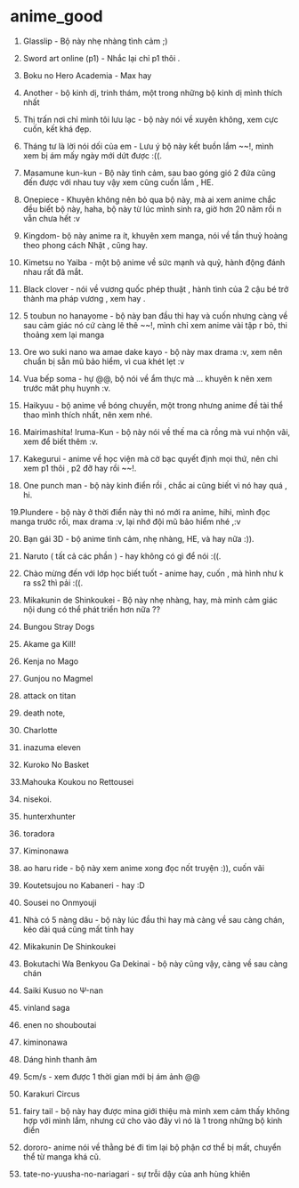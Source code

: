 # anime_good

1. Glasslip - Bộ này nhẹ nhàng tình cảm ;)

2. Sword art online (p1) - Nhắc lại chỉ p1 thôi .

3. Boku no Hero Academia - Max hay

4. Another - bộ kinh dị, trinh thám, một trong những bộ kinh dị mình thích nhất

5. Thị trấn nơi chỉ mình tôi lưu lạc - bộ này nói về xuyên không, xem cực cuốn, kết khá đẹp.

6. Tháng tư là lời nói dối của em - Lưu ý bộ này kết buồn lắm ~~!, mình xem bị ám mấy ngày mới dứt được :((.

7. Masamune kun-kun - Bộ này tình cảm, sau bao góng gió 2 đứa cũng đến được với nhau tuy vậy xem cũng cuốn lắm , HE.

8. Onepiece - Khuyên không nên bỏ qua bộ này, mà ai xem anime chắc đều biết bộ này, haha, bộ này từ lúc mình sinh ra, 
giờ hơn 20 năm rồi n vẫn chưa hết :v

9. Kingdom- bộ này anime ra ít, khuyên xem manga, nói về tần thuỷ hoàng theo phong cách Nhật , cũng hay.

10. Kimetsu no Yaiba - một bộ anime về sức mạnh và quỷ, hành động đánh nhau rất đã mắt.

11. Black clover - nói về vương quốc phép thuật , hành tình của 2 cậu bé trở thành ma pháp vương , xem hay .

12. 5 toubun no hanayome - bộ này ban đầu thì hay và cuốn nhưng càng về sau cảm giác nó cứ càng lê thê ~~!, 
mình chỉ xem anime vài tập r bỏ, thi thoảng xem lại manga

13. Ore wo suki nano wa amae dake kayo - bộ này max drama :v, xem nên chuẩn bị sẵn mũ bảo hiểm, vì cua khét lẹt :v

14. Vua bếp soma - hự @@, bộ nói về ẩm thực mà ... khuyên k nên xem trước măt phụ huynh :v.

15. Haikyuu - bộ anime về bóng chuyền, một trong nhưng anime đề tài thể thao mình thích nhất, nên xem nhé.

16. Mairimashita! Iruma-Kun - bộ này nói về thế ma cà rồng mà vui nhộn vãi, xem để biết thêm :v.

17. Kakegurui - anime về học viện mà cờ bạc quyết định mọi thứ, nên chỉ xem p1 thôi , p2 đỡ hay rồi ~~!.

18. One punch man - bộ này kinh điển rồi , chắc ai cũng biết vì nó hay quá , hi.

19.Plundere - bộ này ở thời điển này thì nó mới ra anime, hihi, mình đọc manga trước rồi, max drama :v, lại nhớ đội mũ bảo hiểm nhé ,:v

20. Bạn gái 3D - bộ anime tình cảm, nhẹ nhàng, HE, và hay nữa :)).

21. Naruto ( tất cả các phần ) - hay không có gì để nói :((.

22. Chào mừng đến với lớp học biết tuốt - anime hay, cuốn , mà hình như k ra ss2 thì pải :((.

23. Mikakunin de Shinkoukei - Bộ này nhẹ nhàng, hay, mà mình cảm giác nội dung có thể phát triển hơn nữa ??

24. Bungou Stray Dogs

25. Akame ga Kill!

26. Kenja no Mago

27. Gunjou no Magmel

28. attack on titan

29. death note,

30. Charlotte

31. inazuma eleven

32. Kuroko No Basket

33.Mahouka Koukou no Rettousei

34. nisekoi.

35. hunterxhunter

36. toradora

37. Kiminonawa

38. ao haru ride - bộ này xem anime xong đọc nốt truyện :)), cuốn vãi

40. Koutetsujou no Kabaneri - hay :D

41. Sousei no Onmyouji

42. Nhà có 5 nàng dâu - bộ này lúc đầu thì hay mà càng về sau càng chán, kéo dài quá cũng mất tính hay

43. Mikakunin De Shinkoukei

44. Bokutachi Wa Benkyou Ga Dekinai - bộ này cũng vậy, càng về sau càng chán

45. Saiki Kusuo no Ψ-nan

46. vinland saga

47. enen no shouboutai

48. kiminonawa

49. Dáng hình thanh âm

50. 5cm/s - xem được 1 thời gian mới bị ám ảnh @@

51. Karakuri Circus

52. fairy tail - bộ này hay được mina giới thiệu mà mình xem cảm thấy không hợp với mình lắm, nhưng cứ cho vào đây
vì nó là 1 trong những bộ kinh điển

53. dororo- anime nói về thằng bé đi tìm lại bộ phận cơ thể bị mất, chuyển thể từ manga khá cũ.

54. tate-no-yuusha-no-nariagari - sự trỗi dậy của anh hùng khiên

